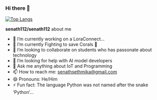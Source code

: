 <!--[![Stand With Ukraine](https://raw.githubusercontent.com/vshymanskyy/StandWithUkraine/main/banner2-direct.svg)](https://stand-with-ukraine.pp.ua)-->
### Hi there 👋
<!---[![Senath's GitHub stats](https://github-readme-stats.vercel.app/api?username=senath112)](https://github.com/senath112)-->
[![Top Langs](https://github-readme-stats.vercel.app/api/top-langs/?username=senath112)](https://github.com/senath112)


**senath112/senath112**  about me

- 🔭 I’m currently working on a LoraConnect...
- 🌱 I’m currently Fighting to save Corals 🪸
- 👯 I’m looking to collaborate on students who has passonate about technology
- 🤔 I’m looking for help with AI model developers
- 💬 Ask me anything about IoT and Programming
- 📫 How to reach me: senathsethmika@gmail.com
- 😄 Pronouns: He/Him
- ⚡ Fun fact: The language Python was not named after the snake ‘Python’...

